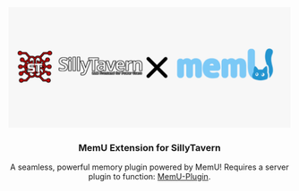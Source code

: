<div align="center">

![MemUxST Banner](public/banner.png)

### MemU Extension for SillyTavern

A seamless, powerful memory plugin powered by MemU!
Requires a server plugin to function: [MemU-Plugin](https://github.com/NevaMind-AI/memu-sillytavern-plugin).

</div>
